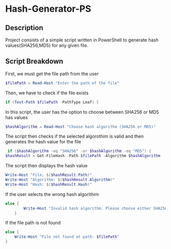 # Hash-Generator-PS

## Description
Project consists of a simple script written in PowerShell to generate hash values(SHA256,MD5) for any given file.

## Script Breakdown

First, we must get the file path from the user
``` powershell
$filePath = Read-Host "Enter the path of the file"
```

Then, we have to check if the file exists
``` powershell
if (Test-Path $filePath -PathType Leaf) {
```

In this script, the user has the option to choose between SHA256 or MD5 has values
``` powershell
$hashAlgorithm = Read-Host "Choose hash algorithm (SHA256 or MD5)"
```

The script then checks if the selected algorothim is valid and then generates the hash value for the file
``` powershell
 if ($hashAlgorithm -eq "SHA256" -or $hashAlgorithm -eq "MD5") {
$hashResult = Get-FileHash -Path $filePath -Algorithm $hashAlgorithm
```

The script then displays the hash value
``` powershell
Write-Host "File: $($hashResult.Path)"
Write-Host "Algorithm: $($hashResult.Algorithm)"
Write-Host "Hash: $($hashResult.Hash)"
```

If the user selects the wrong hash algorithim
``` powershell
else {
        Write-Host "Invalid hash algorithm. Please choose either SHA256 or MD5."
    }
```

If the file path is not found
``` powershell
else {
    Write-Host "File not found at path: $filePath"
}
```
